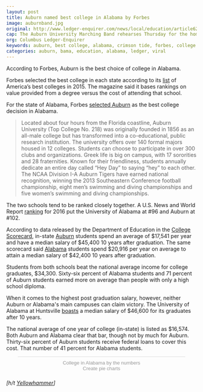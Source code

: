 ```yaml
---
layout: post
title: Auburn named best college in Alabama by Forbes
image: auburnband.jpg
original: http://www.ledger-enquirer.com/news/local/education/article62217657.html
cap: The Auburn University Marching Band rehearses Thursday for the home game against the University of Georgia to be played Saturday at Jordan-Hare Stadium. 11.12.15 (Robin Trimarchi)
org: Columbus Ledger-Enquirer
keywords: auburn, best college, alabama, crimson tide, forbes, college value
categories: auburn, bama, education, alabama, ledger, viral
---
```


According to Forbes, Auburn is the best choice of college in Alabama.

<!--break-->

Forbes selected the best college in each state according to its [list](http://www.forbes.com/sites/carolinehoward/2015/07/29/americas-top-colleges-2015/#3c52ba274eed) of America’s best colleges in 2015. The magazine said it bases rankings on value provided from a degree versus the cost of attending that school.

For the state of Alabama, Forbes [selected Auburn](http://www.forbes.com/sites/carolinehoward/2016/02/22/the-best-college-in-every-state/?utm_campaign=Forbes&utm_source=FBPAGE&utm_medium=social&utm_channel=Leadership&linkId=21481311#6c3a24e623c0) as the best college decision in Alabama.

> Located about four hours from the Florida coastline, Auburn University (Top College No. 218) was originally founded in 1856 as an all-male college but has transformed into a co-educational, public research institution. The university offers over 140 formal majors housed in 12 colleges. Students can choose to participate in over 300 clubs and organizations. Greek life is big on campus, with 17 sororities and 28 fraternities. Known for their friendliness, students annually dedicate an entire day called “Hey Day” to saying “hey” to each other. The NCAA Division I-A Auburn Tigers have earned national recognition, winning the 2013 Southeastern Conference football championship, eight men’s swimming and diving championships and five women’s swimming and diving championships.

The two schools tend to be ranked closely together. A U.S. News and World Report [ranking](http://colleges.usnews.rankingsandreviews.com/best-colleges/rankings/national-universities/data/page+4) for 2016 put the University of Alabama at #96 and Auburn at #102.

According to data released by the Department of Education in the [College Scorecard](https://collegescorecard.ed.gov/), in-state [Auburn](https://collegescorecard.ed.gov/school/?100858-Auburn-University) students spend an average of $17,541 per year and have a median salary of $45,400 10 years after graduation. The same scorecard said [Alabama](https://collegescorecard.ed.gov/school/?100751-The-University-of-Alabama) students spend $20,916 per year on average to attain a median salary of $42,400 10 years after graduation.

Students from both schools beat the national average income for college graduates, $34,300. Sixty-six percent of Alabama students and 71 percent of Auburn students earned more on average than people with only a high school diploma.

When it comes to the highest post graduation salary, however, neither Auburn or Alabama's main campuses can claim victory. The University of Alabama at Huntsville [boasts](https://collegescorecard.ed.gov/school/?100706-University-of-Alabama-in-Huntsville) a median salary of $46,600 for its graduates after 10 years.

The national average of one year of college (in-state) is listed as $16,574. Both Auburn and Alabama clear that bar, though not by much for Auburn. Thirty-six percent of Auburn students receive federal loans to cover this cost. That number of 41 percent for Alabama students.

<script id="infogram_0_college_in_alabama_by_the_numbers" title="College in Alabama by the numbers" src="//e.infogr.am/js/embed.js?uno" type="text/javascript"></script><div style="padding:8px 0;font-family:Arial!important;font-size:13px!important;line-height:15px!important;text-align:center;border-top:1px solid #dadada;margin:0 30px"><a target="_blank" href="https://infogr.am/college_in_alabama_by_the_numbers" style="color:#989898!important;text-decoration:none!important;">College in Alabama by the numbers</a><br><a style="color:#989898!important;text-decoration:none!important;" href="http://charts.infogr.am/pie-chart?utm_source=embed_bottom&utm_medium=seo&utm_campaign=pie_chart" target="_blank">Create pie charts</a></div>

*[h/t [Yellowhammer](http://yellowhammernews.com/faithandculture/and-the-best-college-in-alabama-is/)]*